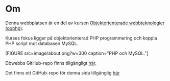 ---
...
Om
=========================

Denna webbplatsen är en del av kursen [Objektorienterade webbteknologier (oophp)](https://dbwebb.se/kurser/oophp-v4/kmom01).

Kurses fokus ligger på objektorienterad PHP programmering och koppla PHP script mot databasen MySQL.

[FIGURE src=image/about.png?w=300 caption="PHP och MySQL."]

Dbwebbs GitHub-repo finns tillgängligt [här](https://github.com/dbwebb-se/oophp).

Det finns ett GitHub-repo för denna sida tillgänglig [här](https://github.com/marcusLinder/oophp-me-sida)
